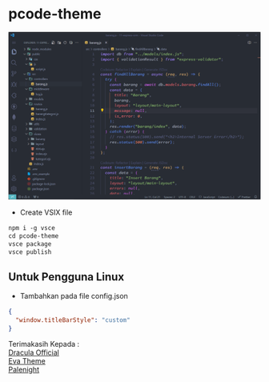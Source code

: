 # pcode-theme

![CAPTURE!](https://raw.githubusercontent.com/pojokcodeid/pcode-theme/main/img.png)

- Create VSIX file

```
npm i -g vsce
cd pcode-theme
vsce package
vsce publish
```

## Untuk Pengguna Linux

- Tambahkan pada file config.json

```json
{
  "window.titleBarStyle": "custom"
}
```

Terimakasih Kepada : <br>
<a href="https://github.com/dracula/visual-studio-code">Dracula Official</a><br>
<a href="https://github.com/fisheva/Eva-Theme">Eva Theme</a><br>
<a href="https://github.com/whizkydee/vscode-palenight-theme">Palenight</a><br>
